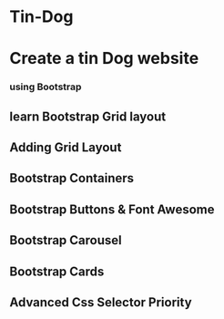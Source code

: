 # Tin-Dog
# Create a tin Dog website
### using Bootstrap
## learn Bootstrap Grid layout
## Adding Grid Layout
## Bootstrap Containers
## Bootstrap Buttons & Font Awesome
## Bootstrap Carousel
## Bootstrap Cards
## Advanced Css Selector Priority

